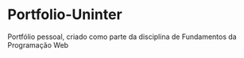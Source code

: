 # Portfolio-Uninter
Portfólio pessoal, criado como parte da disciplina de Fundamentos da Programação Web

